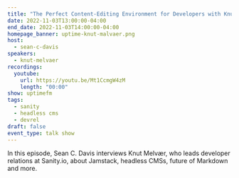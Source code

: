 ```yaml
---
title: "The Perfect Content-Editing Environment for Developers with Knut Melvær"
date: 2022-11-03T13:00:00-04:00
end_date: 2022-11-03T14:00:00-04:00
homepage_banner: uptime-knut-malvaer.png
host:
  - sean-c-davis
speakers:
  - knut-melvaer
recordings:
  youtube:
    url: https://youtu.be/Mt1CcmgW4zM
    length: "00:00"
show: uptimefm
tags:
  - sanity
  - headless cms
  - devrel
draft: false
event_type: talk show
---
```


In this episode, Sean C. Davis interviews Knut Melvær, who leads developer relations at Sanity.io, about Jamstack, headless CMSs, future of Markdown and more.

